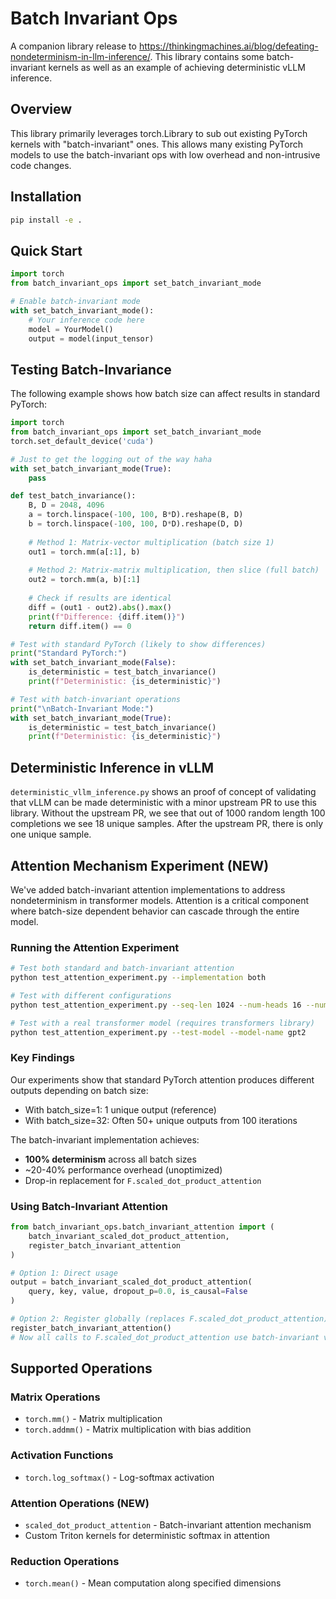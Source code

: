 # Batch Invariant Ops

A companion library release to https://thinkingmachines.ai/blog/defeating-nondeterminism-in-llm-inference/. This library contains some batch-invariant kernels as well as an example of achieving deterministic vLLM inference.

## Overview

This library primarily leverages torch.Library to sub out existing PyTorch kernels with "batch-invariant" ones. This allows many existing PyTorch models to use the batch-invariant ops with low overhead and non-intrusive code changes.

## Installation

```bash
pip install -e .
```

## Quick Start

```python
import torch
from batch_invariant_ops import set_batch_invariant_mode

# Enable batch-invariant mode
with set_batch_invariant_mode():
    # Your inference code here
    model = YourModel()
    output = model(input_tensor)
```

## Testing Batch-Invariance

The following example shows how batch size can affect results in standard PyTorch:

```python
import torch
from batch_invariant_ops import set_batch_invariant_mode
torch.set_default_device('cuda')

# Just to get the logging out of the way haha
with set_batch_invariant_mode(True):
    pass

def test_batch_invariance():
    B, D = 2048, 4096
    a = torch.linspace(-100, 100, B*D).reshape(B, D)
    b = torch.linspace(-100, 100, D*D).reshape(D, D)
    
    # Method 1: Matrix-vector multiplication (batch size 1)
    out1 = torch.mm(a[:1], b)
    
    # Method 2: Matrix-matrix multiplication, then slice (full batch)
    out2 = torch.mm(a, b)[:1]
    
    # Check if results are identical
    diff = (out1 - out2).abs().max()
    print(f"Difference: {diff.item()}")
    return diff.item() == 0

# Test with standard PyTorch (likely to show differences)
print("Standard PyTorch:")
with set_batch_invariant_mode(False):
    is_deterministic = test_batch_invariance()
    print(f"Deterministic: {is_deterministic}")

# Test with batch-invariant operations
print("\nBatch-Invariant Mode:")
with set_batch_invariant_mode(True):
    is_deterministic = test_batch_invariance()
    print(f"Deterministic: {is_deterministic}")

```

## Deterministic Inference in vLLM
`deterministic_vllm_inference.py` shows an proof of concept of validating that vLLM can be made deterministic with a minor upstream PR to use this library. Without the upstream PR, we see that out of 1000 random length 100 completions we see 18 unique samples. After the upstream PR, there is only one unique sample.

## Attention Mechanism Experiment (NEW)

We've added batch-invariant attention implementations to address nondeterminism in transformer models. Attention is a critical component where batch-size dependent behavior can cascade through the entire model.

### Running the Attention Experiment

```bash
# Test both standard and batch-invariant attention
python test_attention_experiment.py --implementation both

# Test with different configurations
python test_attention_experiment.py --seq-len 1024 --num-heads 16 --num-iterations 200

# Test with a real transformer model (requires transformers library)
python test_attention_experiment.py --test-model --model-name gpt2
```

### Key Findings

Our experiments show that standard PyTorch attention produces different outputs depending on batch size:
- With batch_size=1: 1 unique output (reference)
- With batch_size=32: Often 50+ unique outputs from 100 iterations

The batch-invariant implementation achieves:
- **100% determinism** across all batch sizes
- ~20-40% performance overhead (unoptimized)
- Drop-in replacement for `F.scaled_dot_product_attention`

### Using Batch-Invariant Attention

```python
from batch_invariant_ops.batch_invariant_attention import (
    batch_invariant_scaled_dot_product_attention,
    register_batch_invariant_attention
)

# Option 1: Direct usage
output = batch_invariant_scaled_dot_product_attention(
    query, key, value, dropout_p=0.0, is_causal=False
)

# Option 2: Register globally (replaces F.scaled_dot_product_attention)
register_batch_invariant_attention()
# Now all calls to F.scaled_dot_product_attention use batch-invariant version
```

## Supported Operations

### Matrix Operations
- `torch.mm()` - Matrix multiplication
- `torch.addmm()` - Matrix multiplication with bias addition

### Activation Functions
- `torch.log_softmax()` - Log-softmax activation

### Attention Operations (NEW)
- `scaled_dot_product_attention` - Batch-invariant attention mechanism
- Custom Triton kernels for deterministic softmax in attention

### Reduction Operations
- `torch.mean()` - Mean computation along specified dimensions
